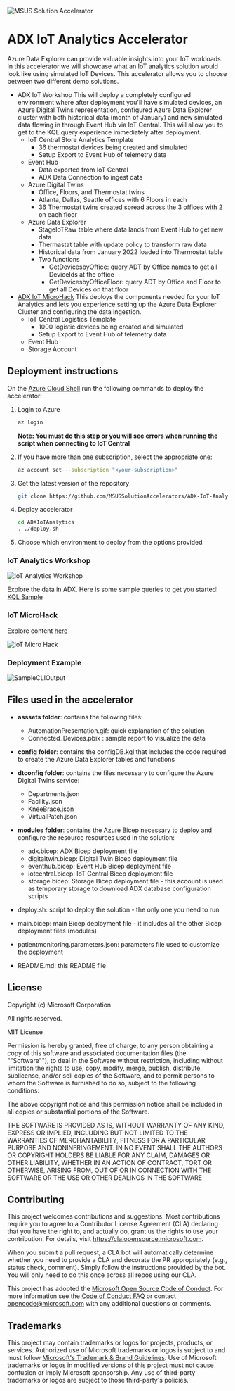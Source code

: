 ![MSUS Solution Accelerator](./images/MSUS%20Solution%20Accelerator%20Banner%20Two_981.png)

# ADX IoT Analytics Accelerator
Azure Data Explorer can provide valuable insights into your IoT workloads. In this accelerator we will showcase what an IoT analytics solution would look like using simulated IoT Devices. This accelerator allows you to choose between two different demo solutions.  

- ADX IoT Workshop
This will deploy a completely configured environment where after deployment you'll have simulated devices, an Azure Digital Twins representation, configured Azure Data Explorer cluster with both historical data (month of January) and new simulated data flowing in through Event Hub via IoT Central. This will allow you to get to the KQL query experience immediately after deployment.
  - IoT Central Store Analytics Template 
    - 36 thermostat devices being created and simulated
    - Setup Export to Event Hub of telemetry data
  - Event Hub 
    - Data exported from IoT Central
    - ADX Data Connection to ingest data
  - Azure Digital Twins
    - Office, Floors, and Thermostat twins
    - Atlanta, Dallas, Seattle offices with 6 Floors in each
    - 36 Thermostat twins created spread across the 3 offices with 2 on each floor
  - Azure Data Explorer
    - StageIoTRaw table where data lands from Event Hub to get new data
    - Thermastat table with update policy to transform raw data
    - Historical data from January 2022 loaded into Thermostat table
    - Two functions
      - GetDevicesbyOffice: query ADT by Office names to get all DeviceIds at the office
      - GetDevicesbyOfficeFloor: query ADT by Office and Floor to get all Devices on that floor 
- [ADX IoT MicroHack](https://github.com/Azure/azure-kusto-microhack)
This deploys the components needed for your IoT Analytics and lets you experience setting up the Azure Data Explorer Cluster and configuring the data ingestion.
  - IoT Central Logistics Template 
    - 1000 logistic devices being created and simulated
    - Setup Export to Event Hub of telemetry data
  - Event Hub 
  - Storage Account


## Deployment instructions

On the [Azure Cloud Shell](https://shell.azure.com/) run the following commands to deploy the accelerator:
1. Login to Azure
    ```bash
    az login
    ```

    **Note: You must do this step or you will see errors when running the script when connecting to IoT Central**

2. If you have more than one subscription, select the appropriate one:
    ```bash
    az account set --subscription "<your-subscription>"
    ```

3. Get the latest version of the repository
    ```bash
    git clone https://github.com/MSUSSolutionAccelerators/ADX-IoT-Analytics-Accelerator.git
    ```

4. Deploy accelerator
    ```bash
    cd ADXIoTAnalytics
    . ./deploy.sh
    ```

5. Choose which environment to deploy from the options provided 

### IoT Analytics Workshop 

![IoT Analytics Workshop](./images/wslabarchitecture.png)

Explore the data in ADX. Here is some sample queries to get you started! [KQL Sample](kqlsample/Sample.kql)

### IoT MicroHack

Explore content [here](https://github.com/Azure/azure-kusto-microhack)

 ![IoT Micro Hack](./images/mharchitecture.png)

### Deployment Example
![SampleCLIOutput](assets/SampleCLIOutput.png "SampleCLIOutput")

## Files used in the accelerator

- **asssets folder**: contains the following files:
  - AutomationPresentation.gif: quick explanation of the solution
  - Connected_Devices.pbix : sample report to visualize the data

- **config folder**: contains the configDB.kql that includes the code required to create the Azure Data Explorer tables and functions

- **dtconfig folder**: contains the files necessary to configure the Azure Digital Twins service:
  - Departments.json
  - Facility.json
  - KneeBrace.json
  - VirtualPatch.json

- **modules folder**: contains the [Azure Bicep](https://docs.microsoft.com/EN-US/azure/azure-resource-manager/bicep/) necessary to deploy and configure the resource resources used in the solution:
  - adx.bicep: ADX Bicep deployment file
  - digitaltwin.bicep: Digital Twin Bicep deployment file
  - eventhub.bicep: Event Hub Bicep deployment file
  - iotcentral.bicep: IoT Central Bicep deployment file
  - storage.bicep: Storage Bicep deployment file - this account is used as temporary storage to download ADX database configuration scripts

- deploy.sh: script to deploy the solution - the only one you need to run 
- main.bicep: main Bicep deployment file - it includes all the other Bicep deployment files (modules)
- patientmonitoring.parameters.json: parameters file used to customize the deployment
- README.md: this README file

## License
Copyright (c) Microsoft Corporation

All rights reserved.

MIT License

Permission is hereby granted, free of charge, to any person obtaining a copy of this software and associated documentation files (the ""Software""), to deal in the Software without restriction, including without limitation the rights to use, copy, modify, merge, publish, distribute, sublicense, and/or sell copies of the Software, and to permit persons to whom the Software is furnished to do so, subject to the following conditions:

The above copyright notice and this permission notice shall be included in all copies or substantial portions of the Software.

THE SOFTWARE IS PROVIDED AS IS, WITHOUT WARRANTY OF ANY KIND, EXPRESS OR IMPLIED, INCLUDING BUT NOT LIMITED TO THE WARRANTIES OF MERCHANTABILITY, FITNESS FOR A PARTICULAR PURPOSE AND NONINFRINGEMENT. IN NO EVENT SHALL THE AUTHORS OR COPYRIGHT HOLDERS BE LIABLE FOR ANY CLAIM, DAMAGES OR OTHER LIABILITY, WHETHER IN AN ACTION OF CONTRACT, TORT OR OTHERWISE, ARISING FROM, OUT OF OR IN CONNECTION WITH THE SOFTWARE OR THE USE OR OTHER DEALINGS IN THE SOFTWARE


## Contributing

This project welcomes contributions and suggestions.  Most contributions require you to agree to a
Contributor License Agreement (CLA) declaring that you have the right to, and actually do, grant us
the rights to use your contribution. For details, visit https://cla.opensource.microsoft.com.

When you submit a pull request, a CLA bot will automatically determine whether you need to provide
a CLA and decorate the PR appropriately (e.g., status check, comment). Simply follow the instructions
provided by the bot. You will only need to do this once across all repos using our CLA.

This project has adopted the [Microsoft Open Source Code of Conduct](https://opensource.microsoft.com/codeofconduct/).
For more information see the [Code of Conduct FAQ](https://opensource.microsoft.com/codeofconduct/faq/) or
contact [opencode@microsoft.com](mailto:opencode@microsoft.com) with any additional questions or comments.

## Trademarks

This project may contain trademarks or logos for projects, products, or services. Authorized use of Microsoft trademarks or logos is subject to and must follow 
[Microsoft's Trademark & Brand Guidelines](https://www.microsoft.com/en-us/legal/intellectualproperty/trademarks/usage/general).
Use of Microsoft trademarks or logos in modified versions of this project must not cause confusion or imply Microsoft sponsorship.
Any use of third-party trademarks or logos are subject to those third-party's policies.

